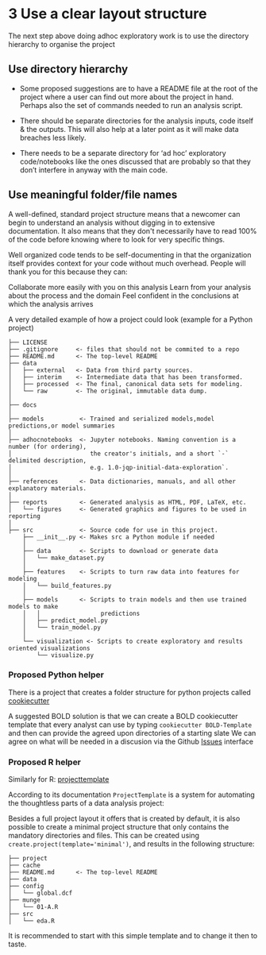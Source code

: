 # 3 Use a clear layout structure

The next step above doing adhoc exploratory work is to use the directory hierarchy to organise the project

## Use directory hierarchy


- Some proposed suggestions are to have a README file at the root of the project where a user can find out more 
about the project in hand. Perhaps also the set of commands needed to run an analysis script.

- There should be separate directories for the analysis inputs, code itself & the outputs. This will also help at a later point as it will make data breaches less likely.

 - There needs to be a separate directory for ‘ad hoc’ exploratory code/notebooks like the ones discussed that are probably so that they don’t interfere in anyway with the main code.


## Use meaningful folder/file names 

A well-defined, standard project structure means that a newcomer can begin to understand an analysis without digging in to extensive documentation. It also means that they don't necessarily have to read 100% of the code before knowing where to look for very specific things.

Well organized code tends to be self-documenting in that the organization itself provides context for your code without much overhead. People will thank you for this because they can:

Collaborate more easily with you on this analysis
Learn from your analysis about the process and the domain
Feel confident in the conclusions at which the analysis arrives

A very detailed example of how a project could look (example for a Python project)
```
├── LICENSE
├── .gitignore     <- files that should not be commited to a repo
├── README.md      <- The top-level README
├── data
│   ├── external   <- Data from third party sources.
│   ├── interim    <- Intermediate data that has been transformed.
│   ├── processed  <- The final, canonical data sets for modeling.
│   └── raw        <- The original, immutable data dump.
│
├── docs              
│
├── models          <- Trained and serialized models,model predictions,or model summaries
│
├── adhocnotebooks  <- Jupyter notebooks. Naming convention is a number (for ordering),
│                      the creator's initials, and a short `-` delimited description, 
│                      e.g. 1.0-jqp-initial-data-exploration`.
│
├── references      <- Data dictionaries, manuals, and all other explanatory materials.
│
├── reports         <- Generated analysis as HTML, PDF, LaTeX, etc.
│   └── figures     <- Generated graphics and figures to be used in reporting
│
├── src             <- Source code for use in this project.
    ├── __init__.py <- Makes src a Python module if needed
    │
    ├── data        <- Scripts to download or generate data
    │   └── make_dataset.py
    │
    ├── features    <- Scripts to turn raw data into features for modeling
    │   └── build_features.py
    │
    ├── models      <- Scripts to train models and then use trained models to make
    │   │                 predictions
    │   ├── predict_model.py
    │   └── train_model.py
    │
    └── visualization <- Scripts to create exploratory and results oriented visualizations
        └── visualize.py
```


### Proposed Python helper

There is a project that creates a folder structure for python projects called [cookiecutter](https://cookiecutter.readthedocs.io/en/latest/)

A suggested BOLD solution is that we can create a BOLD cookiecutter template that every analyst can use by 
typing `cookiecutter BOLD-Template` and then can provide the agreed upon directories of a starting slate
We can agree on what will be needed in a discusion via the Github [Issues](https://github.com/mamonu/boldbestpractice/issues) interface

###  Proposed R helper
Similarly for R: [projecttemplate](http://projecttemplate.net/index.html)

According to its documentation `ProjectTemplate` is a system for automating the thoughtless parts of a data analysis project:



Besides a full project layout it offers that is created by default, it is also possible to create a minimal project structure that only contains the mandatory directories and files. This can be created using `create.project(template='minimal')`, and results in the following structure:

```
├── project
├── cache    
├── README.md      <- The top-level README
├── data
├── config
│   └── global.dcf 
├── munge
│   └── 01-A.R
├── src
│   └── eda.R

```

It is recommended  to start with this simple template and to change it then to taste.